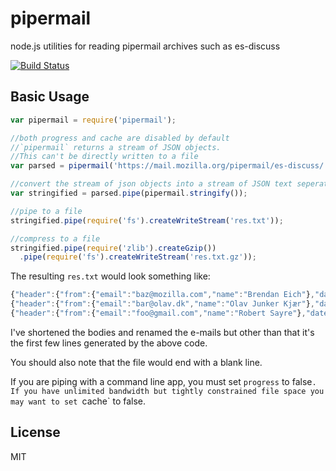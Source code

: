# pipermail

  node.js utilities for reading pipermail archives such as es-discuss
  
[![Build Status](https://travis-ci.org/esdiscuss/pipermail.png?branch=master)](https://travis-ci.org/esdiscuss/pipermail)

## Basic Usage

```javascript
var pipermail = require('pipermail');

//both progress and cache are disabled by default
//`pipermail` returns a stream of JSON objects.
//This can't be directly written to a file
var parsed = pipermail('https://mail.mozilla.org/pipermail/es-discuss/', {progress: true, cache: true});

//convert the stream of json objects into a stream of JSON text seperated by new lines.
var stringified = parsed.pipe(pipermail.stringify());

//pipe to a file
stringified.pipe(require('fs').createWriteStream('res.txt'));

//compress to a file
stringified.pipe(require('zlib').createGzip())
  .pipe(require('fs').createWriteStream('res.txt.gz'));
```

The resulting `res.txt` would look something like:

```javascript
{"header":{"from":{"email":"baz@mozilla.com","name":"Brendan Eich"},"date":"Sat, 3 Jun 2006 12:35:18 -0700","subject":"Welcome to the ECMAScript Edition 4 discussion list","messageID":"<3DE9B329-2A19-4B34-8779-B5BBCDA2684D@mozilla.com>"},"body":"Thanks to Graydon Hoare for setting it up.\n\n/be"}
{"header":{"from":{"email":"bar@olav.dk","name":"Olav Junker Kjær"},"date":"Tue, 06 Jun 2006 15:40:48 +0200","subject":"ES4 translator","messageID":"<WorldClient-F200606061540.AA40480037@jirty.dk>"},"body":"Hello,\nI'm very pleased to s the new public specs for ES4"}
{"header":{"from":{"email":"foo@gmail.com","name":"Robert Sayre"},"date":"Wed, 7 Jun 2006 11:43:37 -0400","subject":"date literals","messageID":"<68fba5c50606070843p69276e64h4ac50a31649ce804@mail.gmail.com>"},"body":"I think the date literal should allow a trailing 'Z' to substitute for\n'+00:00'.\n\nRobert Sayre"}
```

I've shortened the bodies and renamed the e-mails but other than that it's the first few lines generated by the above code.

You should also note that the file would end with a blank line.

If you are piping with a command line app, you must set `progress` to false`.  If you have unlimited bandwidth but tightly constrained file space you may want to set `cache` to false.

## License

MIT
